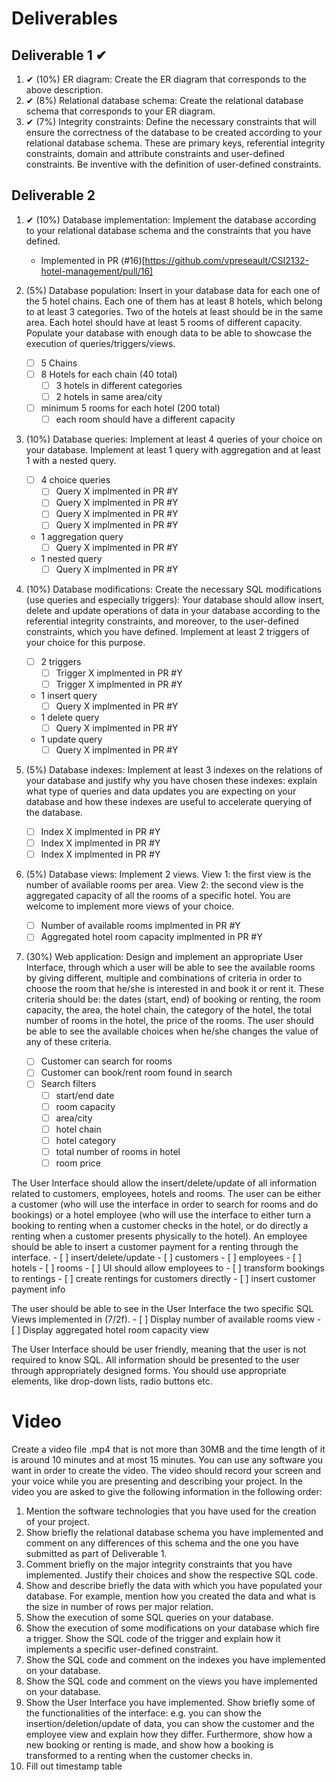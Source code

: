 # Deliverables
## Deliverable 1 ✔
1. ✔ (10%) ER diagram: Create the ER diagram that corresponds to the above description.  
2. ✔ (8%) Relational database schema: Create the relational database schema that corresponds to your ER diagram. 
3. ✔ (7%) Integrity constraints: Define the necessary constraints that will ensure the correctness of the database to be created according to your relational database schema. These are primary keys, referential integrity constraints, domain and attribute constraints and user-defined constraints. Be inventive with the definition of user-defined constraints. 

## Deliverable 2
1. ✔ (10%) Database implementation: Implement the database according to your relational database schema and the constraints that you have defined.
    - Implemented in PR (#16)[https://github.com/vpreseault/CSI2132-hotel-management/pull/16]

2. (5%) Database population: Insert in your database data for each one of the 5 hotel chains. Each one of them has at least 8 hotels, which belong to at least 3 categories. Two of the hotels at least should be in the same area. Each hotel should have at least 5 rooms of different capacity. Populate your database with enough data to be able to showcase the execution of queries/triggers/views. 
    - [ ] 5 Chains
    - [ ] 8 Hotels for each chain (40 total)
        - [ ] 3 hotels in different categories
        - [ ] 2 hotels in same area/city
    - [ ] minimum 5 rooms for each hotel (200 total)
        - [ ] each room should have a different capacity
 
3. (10%) Database queries: Implement at least 4 queries of your choice on your database. Implement at least 1 query with aggregation and at least 1 with a nested query.  
    - [ ] 4 choice queries
        - [ ] Query X implmented in PR #Y
        - [ ] Query X implmented in PR #Y
        - [ ] Query X implmented in PR #Y
        - [ ] Query X implmented in PR #Y
    - 1 aggregation query
        - [ ] Query X implmented in PR #Y
    - 1 nested query
        - [ ] Query X implmented in PR #Y

4. (10%) Database modifications: Create the necessary SQL modifications (use queries and especially triggers): Your database should allow insert, delete and update operations of data in 
your database according to the referential integrity constraints, and moreover, to the user-defined constraints, which you have defined. Implement at least 2 triggers of your choice for this purpose. 
    - [ ] 2 triggers
        - [ ] Trigger X implmented in PR #Y
        - [ ] Trigger X implmented in PR #Y
    - 1 insert query
        - [ ] Query X implmented in PR #Y
    - 1 delete query
        - [ ] Query X implmented in PR #Y
    - 1 update query
        - [ ] Query X implmented in PR #Y

5. (5%) Database indexes: Implement at least 3 indexes on the relations of your database and justify why you have chosen these indexes: explain what type of queries and data updates you are expecting on your database and how these indexes are useful to accelerate querying of the database.
    - [ ] Index X implmented in PR #Y
    - [ ] Index X implmented in PR #Y
    - [ ] Index X implmented in PR #Y

6. (5%) Database views: Implement 2 views. View 1: the first view is the number of available rooms per area. View 2: the second view is the aggregated capacity of all the rooms of a specific hotel. You are welcome to implement more views of your choice. 
    - [ ] Number of available rooms implmented in PR #Y
    - [ ] Aggregated hotel room capacity implmented in PR #Y

7. (30%) Web application: Design and implement an appropriate User Interface, through which a user will be able to see the available rooms by giving different, multiple and combinations of criteria in order to choose the room that he/she is interested in and book it or rent it. These criteria should be: the dates (start, end) of booking or renting, the room capacity, the area, the hotel chain, the category of the hotel, the total number of rooms in the hotel, the price of the rooms. The user should be able to see the available choices when he/she changes the value of any of these criteria. 
    - [ ] Customer can search for rooms
    - [ ] Customer can book/rent room found in search
    - [ ] Search filters
        - [ ] start/end date 
        - [ ] room capacity
        - [ ] area/city
        - [ ] hotel chain
        - [ ] hotel category
        - [ ] total number of rooms in hotel
        - [ ] room price

The User Interface should allow the insert/delete/update of all information related to customers, employees, hotels and rooms. The user can be either a customer (who will use the interface in order to search for rooms and do bookings) or a hotel employee (who will use the interface to either turn a booking to renting when a customer checks in the hotel, or do directly a renting when a customer presents 
physically to the hotel). An employee should be able to insert a customer payment for a renting through the interface. 
    - [ ] insert/delete/update
        - [ ] customers
        - [ ] employees 
        - [ ] hotels
        - [ ] rooms 
    - [ ] UI should allow employees to
        - [ ] transform bookings to rentings
        - [ ] create rentings for customers directly
        - [ ] insert customer payment info

The user should be able to see in the User Interface the two specific SQL Views implemented 
in (7/2f). 
    - [ ] Display number of available rooms view
    - [ ] Display aggregated hotel room capacity view

The User Interface should be user friendly, meaning that the user is not required to know SQL. All information should be presented to the user through appropriately designed forms. You should use appropriate elements, like drop-down lists, radio buttons etc. 

# Video
Create a video file .mp4 that is not more than 30MB and the time length of it is around 10 minutes and 
at most 15 minutes. You can use any software you want in order to create the video. The video should 
record your screen and your voice while you are presenting and describing your project. 
In the video you are asked to give the following information in the following order: 
1. Mention the software technologies that you have used for the creation of your project.  
2. Show briefly the relational database schema you have implemented and comment on any 
differences of this schema and the one you have submitted as part of Deliverable 1.  
3. Comment briefly on the major integrity constraints that you have implemented. Justify their 
choices and show the respective SQL code. 
4. Show and describe briefly the data with which you have populated your database. For 
example, mention how you created the data and what is the size in number of rows per major 
relation. 
5. Show the execution of some SQL queries on your database. 
6. Show the execution of some modifications on your database which fire a trigger. Show the 
SQL code of the trigger and explain how it implements a specific user-defined constraint. 
7. Show the SQL code and comment on the indexes you have implemented on your database. 
8. Show the SQL code and comment on the views you have implemented on your database. 
9. Show the User Interface you have implemented. Show briefly some of the functionalities of 
the interface: e.g. you can show the insertion/deletion/update of data, you can show the 
customer and the employee view and explain how they differ. Furthermore, show how a new 
booking or renting is made, and show how a booking is transformed to a renting when the 
customer checks in.
10. Fill out timestamp table
